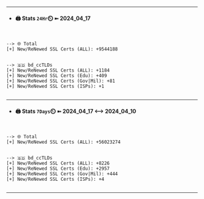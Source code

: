 

---
- #### 🖨️ **Stats** `24Hr`⏲️ ➼ 2024_04_17
```console


--> 🌐 Total
[+] New/ReNewed SSL Certs (ALL): +9544188


--> 🇧🇩 bd_ccTLDs
[+] New/ReNewed SSL Certs (ALL): +1184
[+] New/ReNewed SSL Certs (Edu): +409
[+] New/ReNewed SSL Certs (Gov|Mil): +81
[+] New/ReNewed SSL Certs (ISPs): +1


```

---
- #### 🖨️ **Stats** `7Days`⏲️ ➼ 2024_04_17 <--> 2024_04_10
```console


--> 🌐 Total
[+] New/ReNewed SSL Certs (ALL): +56023274


--> 🇧🇩 bd_ccTLDs
[+] New/ReNewed SSL Certs (ALL): +8226
[+] New/ReNewed SSL Certs (Edu): +2957
[+] New/ReNewed SSL Certs (Gov|Mil): +444
[+] New/ReNewed SSL Certs (ISPs): +4


```

---

